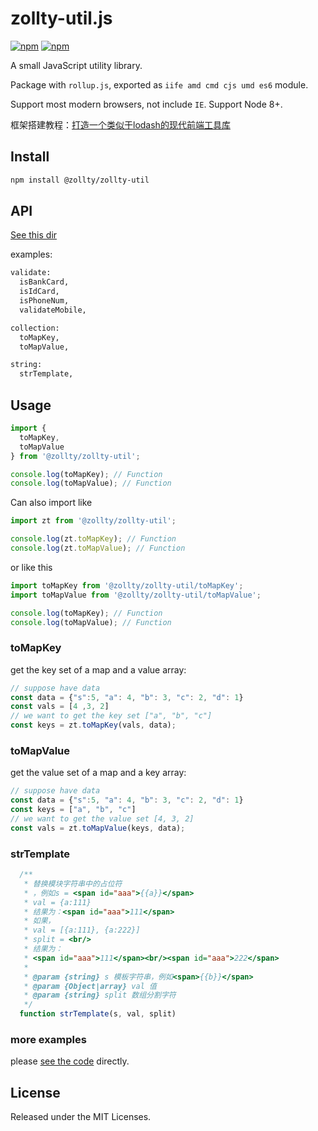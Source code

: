 # zollty-util.js

[![npm](https://img.shields.io/npm/dt/@zollty/zollty-util.svg)](github-https://www.npmjs.com/package/@zollty/zollty-util)
[![npm](https://img.shields.io/npm/v/@zollty/zollty-util.svg)](https://www.npmjs.com/package/@zollty/zollty-util)


A small JavaScript utility library.   

Package with `rollup.js`, exported as `iife amd cmd cjs umd es6`  module.  

Support most modern browsers, not include `IE`. Support Node 8+.  


框架搭建教程：<a href="http://blog.zollty.com/b/archive/create-a-front-end-tool-library.html">打造一个类似于lodash的现代前端工具库</a>

## Install

```bash
npm install @zollty/zollty-util
```

## API

[See this dir](https://github.com/zollty-org/zollty-util.js/tree/master/dist)    

examples:   
```txt
validate: 
  isBankCard,
  isIdCard,
  isPhoneNum,
  validateMobile,

collection:
  toMapKey,
  toMapValue,

string:
  strTemplate,

```

## Usage

```javascript
import {
  toMapKey,
  toMapValue
} from '@zollty/zollty-util';

console.log(toMapKey); // Function
console.log(toMapValue); // Function
```

Can also import like

```javascript
import zt from '@zollty/zollty-util';

console.log(zt.toMapKey); // Function
console.log(zt.toMapValue); // Function
```

or like this

```javascript
import toMapKey from '@zollty/zollty-util/toMapKey';
import toMapValue from '@zollty/zollty-util/toMapValue';

console.log(toMapKey); // Function
console.log(toMapValue); // Function
```


### toMapKey

get the key set of a map and a value array:
```javascript
// suppose have data
const data = {"s":5, "a": 4, "b": 3, "c": 2, "d": 1}
const vals = [4 ,3, 2]
// we want to get the key set ["a", "b", "c"]
const keys = zt.toMapKey(vals, data);
```


### toMapValue

get the value set of a map and a key array:
```javascript
// suppose have data
const data = {"s":5, "a": 4, "b": 3, "c": 2, "d": 1}
const keys = ["a", "b", "c"]
// we want to get the value set [4, 3, 2]
const vals = zt.toMapValue(keys, data);
```

### strTemplate

```javascript
  /**
   * 替换模块字符串中的占位符
   * ，例如s = <span id="aaa">{{a}}</span>
   * val = {a:111}
   * 结果为：<span id="aaa">111</span>
   * 如果，
   * val = [{a:111}, {a:222}]
   * split = <br/>
   * 结果为：
   * <span id="aaa">111</span><br/><span id="aaa">222</span>
   *
   * @param {string} s 模板字符串，例如<span>{{b}}</span>
   * @param {Object|array} val 值
   * @param {string} split 数组分割字符
   */
  function strTemplate(s, val, split)
```


### more examples
please [see the code](https://github.com/zollty-org/zollty-util.js/tree/master/dist) directly.


## License

Released under the MIT Licenses.
